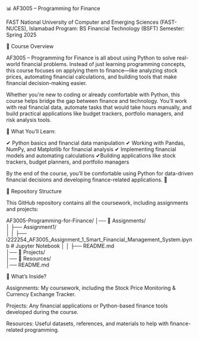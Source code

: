 📊 AF3005 – Programming for Finance

FAST National University of Computer and Emerging Sciences (FAST-NUCES), Islamabad
Program: BS Financial Technology (BSFT)
Semester: Spring 2025

📌 Course Overview

AF3005 – Programming for Finance is all about using Python to solve real-world financial problems. Instead of just learning programming concepts, this course focuses on applying them to finance—like analyzing stock prices, automating financial calculations, and building tools that make financial decision-making easier.

Whether you're new to coding or already comfortable with Python, this course helps bridge the gap between finance and technology. You'll work with real financial data, automate tasks that would take hours manually, and build practical applications like budget trackers, portfolio managers, and risk analysis tools.

🔹 What You’ll Learn:

✔ Python basics and financial data manipulation
✔ Working with Pandas, NumPy, and Matplotlib for financial analysis
✔ Implementing financial models and automating calculations
✔Building applications like stock trackers, budget planners, and portfolio managers

By the end of the course, you’ll be comfortable using Python for data-driven financial decisions and developing finance-related applications. 🚀

📂 Repository Structure

This GitHub repository contains all the coursework, including assignments and projects:

AF3005-Programming-for-Finance/
│── 📁 Assignments/            
│    ├── Assignment1/          
│    │   ├── i222254_AF3005_Assignment_1_Smart_Financial_Management_System.ipynb  # Jupyter Notebook
│    │   ├── README.md         
│── 📁 Projects/                
│── 📁 Resources/               
│── README.md                   

📌 What’s Inside?

Assignments: My coursework, including the Stock Price Monitoring & Currency Exchange Tracker.

Projects: Any financial applications or Python-based finance tools developed during the course.

Resources: Useful datasets, references, and materials to help with finance-related programming.
